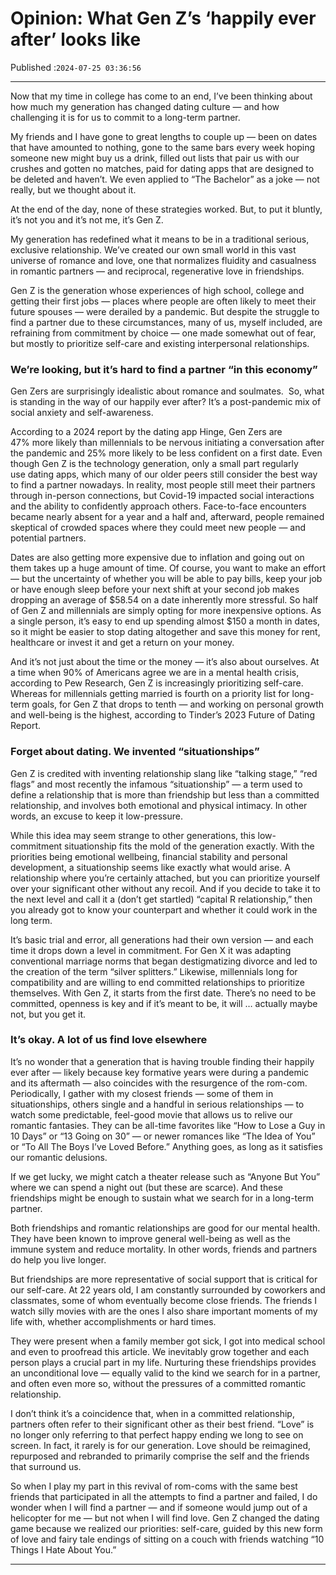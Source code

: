 # Opinion: What Gen Z’s ‘happily ever after’ looks like

Published :`2024-07-25 03:36:56`

---

Now that my time in college has come to an end, I’ve been thinking about how much my generation has changed dating culture — and how challenging it is for us to commit to a long-term partner.

My friends and I have gone to great lengths to couple up — been on dates that have amounted to nothing, gone to the same bars every week hoping someone new might buy us a drink, filled out lists that pair us with our crushes and gotten no matches, paid for dating apps that are designed to be deleted and haven’t. We even applied to “The Bachelor” as a joke — not really, but we thought about it.

At the end of the day, none of these strategies worked. But, to put it bluntly, it’s not you and it’s not me, it’s Gen Z.

My generation has redefined what it means to be in a traditional serious, exclusive relationship. We’ve created our own small world in this vast universe of romance and love, one that normalizes fluidity and casualness in romantic partners — and reciprocal, regenerative love in friendships.

Gen Z is the generation whose experiences of high school, college and getting their first jobs — places where people are often likely to meet their future spouses — were derailed by a pandemic. But despite the struggle to find a partner due to these circumstances, many of us, myself included, are refraining from commitment by choice — one made somewhat out of fear, but mostly to prioritize self-care and existing interpersonal relationships.

### We’re looking, but it’s hard to find a partner “in this economy”

Gen Zers are surprisingly idealistic about romance and soulmates.  So, what is standing in the way of our happily ever after? It’s a post-pandemic mix of social anxiety and self-awareness.

According to a 2024 report by the dating app Hinge, Gen Zers are 47% more likely than millennials to be nervous initiating a conversation after the pandemic and 25% more likely to be less confident on a first date. Even though Gen Z is the technology generation, only a small part regularly use dating apps, which many of our older peers still consider the best way to find a partner nowadays. In reality, most people still meet their partners through in-person connections, but Covid-19 impacted social interactions and the ability to confidently approach others. Face-to-face encounters became nearly absent for a year and a half and, afterward, people remained skeptical of crowded spaces where they could meet new people — and potential partners.

Dates are also getting more expensive due to inflation and going out on them takes up a huge amount of time. Of course, you want to make an effort — but the uncertainty of whether you will be able to pay bills, keep your job or have enough sleep before your next shift at your second job makes dropping an average of $58.54 on a date inherently more stressful. So half of Gen Z and millennials are simply opting for more inexpensive options. As a single person, it’s easy to end up spending almost $150 a month in dates, so it might be easier to stop dating altogether and save this money for rent, healthcare or invest it and get a return on your money.

And it’s not just about the time or the money — it’s also about ourselves. At a time when 90% of Americans agree we are in a mental health crisis, according to Pew Research, Gen Z is increasingly prioritizing self-care. Whereas for millennials getting married is fourth on a priority list for long-term goals, for Gen Z that drops to tenth — and working on personal growth and well-being is the highest, according to Tinder’s 2023 Future of Dating Report.

### Forget about dating. We invented “situationships”

Gen Z is credited with inventing relationship slang like “talking stage,” “red flags” and most recently the infamous “situationship” — a term used to define a relationship that is more than friendship but less than a committed relationship, and involves both emotional and physical intimacy. In other words, an excuse to keep it low-pressure.

While this idea may seem strange to other generations, this low-commitment situationship fits the mold of the generation exactly. With the priorities being emotional wellbeing, financial stability and personal development, a situationship seems like exactly what would arise. A relationship where you’re certainly attached, but you can prioritize yourself over your significant other without any recoil. And if you decide to take it to the next level and call it a (don’t get startled) “capital R relationship,” then you already got to know your counterpart and whether it could work in the long term.

It’s basic trial and error, all generations had their own version — and each time it drops down a level in commitment. For Gen X it was adapting conventional marriage norms that began destigmatizing divorce and led to the creation of the term “silver splitters.” Likewise, millennials long for compatibility and are willing to end committed relationships to prioritize themselves. With Gen Z, it starts from the first date. There’s no need to be committed, openness is key and if it’s meant to be, it will … actually maybe not, but you get it.

### It’s okay. A lot of us find love elsewhere

It’s no wonder that a generation that is having trouble finding their happily ever after —  likely because key formative years were during a pandemic and its aftermath — also coincides with the resurgence of the rom-com. Periodically, I gather with my closest friends — some of them in situationships, others single and a handful in serious relationships — to watch some predictable, feel-good movie that allows us to relive our romantic fantasies. They can be all-time favorites like “How to Lose a Guy in 10 Days” or “13 Going on 30” — or newer romances like “The Idea of You” or “To All The Boys I’ve Loved Before.” Anything goes, as long as it satisfies our romantic delusions.

If we get lucky, we might catch a theater release such as “Anyone But You” where we can spend a night out (but these are scarce). And these friendships might be enough to sustain what we search for in a long-term partner.

Both friendships and romantic relationships are good for our mental health. They have been known to improve general well-being as well as the immune system and reduce mortality. In other words, friends and partners do help you live longer.

But friendships are more representative of social support that is critical for our self-care. At 22 years old, I am constantly surrounded by coworkers and classmates, some of whom eventually become close friends. The friends I watch silly movies with are the ones I also share important moments of my life with, whether accomplishments or hard times.

They were present when a family member got sick, I got into medical school and even to proofread this article. We inevitably grow together and each person plays a crucial part in my life. Nurturing these friendships provides an unconditional love — equally valid to the kind we search for in a partner, and often even more so, without the pressures of a committed romantic relationship.

I don’t think it’s a coincidence that, when in a committed relationship, partners often refer to their significant other as their best friend. “Love” is no longer only referring to that perfect happy ending we long to see on screen. In fact, it rarely is for our generation. Love should be reimagined, repurposed and rebranded to primarily comprise the self and the friends that surround us.

So when I play my part in this revival of rom-coms with the same best friends that participated in all the attempts to find a partner and failed, I do wonder when I will find a partner —  and if someone would jump out of a helicopter for me — but not when I will find love. Gen Z changed the dating game because we realized our priorities: self-care, guided by this new form of love and fairy tale endings of sitting on a couch with friends watching “10 Things I Hate About You.”

---

